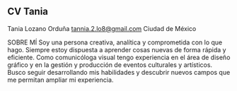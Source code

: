 ## CV Tania
Tania Lozano Orduña
tannia.2.lo8@gmail.com
Ciudad de México

SOBRE MÍ
Soy una persona creativa, analítica y comprometida con lo que hago.
Siempre estoy dispuesta a aprender cosas nuevas de forma rápida y eficiente. Como comunicóloga visual tengo experiencia en el área de diseño gráfico y en la gestión y producción de eventos culturales y artísticos. Busco seguir desarrollando mis habilidades y descubrir nuevos campos que me permitan ampliar mi experiencia.

